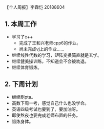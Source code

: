 【个人周报】李霖恺 20188604

 ## 1. 本周工作
  - 学习了c++
    - 完成了王和兴老师cpp6的作业。
    - 尚未完成vj上的作业……
  - 继续线性代数的学习，矩阵变换简直就是玄学。
  - 继续健美操训练，不知道会不会被劝退。
  - 继续体育锻炼。
 ## 2. 下周计划
  - 继续刷pta。
  - 高数下周一考，感觉自己什么也没学会。
  - 英语四级考试也要到了，要加油呀。
  - 即使熬夜也要完成老师布置的任务。
  - 锻炼身体。
